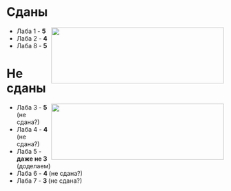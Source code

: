 # Сданы
<ul class="sdan">
  <img class="sdan" align="right" width="400px" height="130px" src="https://steamuserimages-a.akamaihd.net/ugc/794233491556809313/8BC3334B5E7E6BBEBA2D001FFA111DDBC88422E9/">
  <li>Лаба 1    - <b>5 </b></li>
  <li>Лаба 2    - <b>4 </b></li>
  <li>Лаба 8   - <b>5 </b></li>

</ul>

# Не сданы
<ul class="nesdan">
  <img class="nesdan" align="right" width="400px" height="130px" src="https://c.tenor.com/mVULdJJCae4AAAAC/zen-zenyatta.gif/">
  <li>Лаба 3    - <b>5 </b>(не сдана?)</li>
  <li>Лаба 4 - <b>4 </b>(не сдана?)</li>
  <li>Лаба 5     - <b>даже не 3 </b>(доделаем)</li>
  <li>Лаба 6    - <b>4 </b>(не сдана?)</li>
  <li>Лаба 7   - <b>3 </b>(не сдана?)</li>
</ul>
